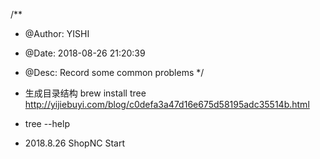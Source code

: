 
/** 
 * @Author: YISHI 
 * @Date:   2018-08-26 21:20:39 
 * @Desc:   Record some common problems
 */


* 生成目录结构 brew install tree http://yijiebuyi.com/blog/c0defa3a47d16e675d58195adc35514b.html
* tree --help

* 2018.8.26 ShopNC Start
